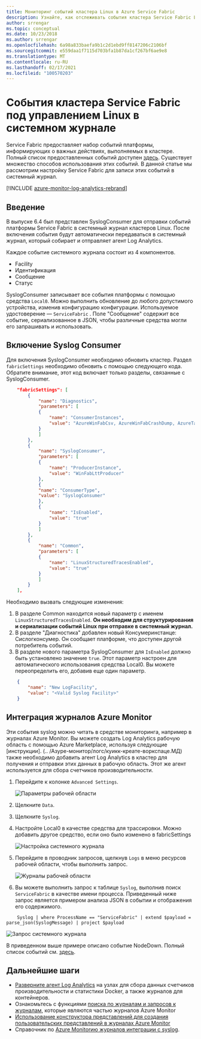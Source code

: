 ```yaml
---
title: Мониторинг событий кластера Linux в Azure Service Fabric
description: Узнайте, как отслеживать события кластера Service Fabric Linux путем записи событий платформы Service Fabric в системный журнал.
author: srrengar
ms.topic: conceptual
ms.date: 10/23/2018
ms.author: srrengar
ms.openlocfilehash: 6a98a833baefa9b1c2d1ebd9ff8147206c2106bf
ms.sourcegitcommit: e559daa1f7115d703bfa1b87da1cf267bf6ae9e8
ms.translationtype: MT
ms.contentlocale: ru-RU
ms.lasthandoff: 02/17/2021
ms.locfileid: "100570203"
---
```

# <a name="service-fabric-linux-cluster-events-in-syslog"></a>События кластера Service Fabric под управлением Linux в системном журнале

Service Fabric предоставляет набор событий платформы, информирующих о важных действиях, выполняемых в кластере. Полный список предоставленных событий доступен [здесь](service-fabric-diagnostics-event-generation-operational.md). Существует множество способов использования этих событий. В данной статье мы рассмотрим настройку Service Fabric для записи этих событий в системный журнал.

[!INCLUDE [azure-monitor-log-analytics-rebrand](../../includes/azure-monitor-log-analytics-rebrand.md)]

## <a name="introduction"></a>Введение

В выпуске 6.4 был представлен SyslogConsumer для отправки событий платформы Service Fabric в системный журнал кластеров Linux. После включения события будут автоматически передаваться в системный журнал, который собирает и отправляет агент Log Analytics.

Каждое событие системного журнала состоит из 4 компонентов.
* Facility
* Идентификация
* Сообщение
* Статус

SyslogConsumer записывает все события платформы с помощью средства `Local0`. Можно выполнить обновление до любого допустимого устройства, изменив конфигурацию конфигурации. Используемое удостоверение — `ServiceFabric` . Поле "Сообщение" содержит все событие, сериализованное в JSON, чтобы различные средства могли его запрашивать и использовать. 

## <a name="enable-syslogconsumer"></a>Включение Syslog Consumer

Для включения SyslogConsumer необходимо обновить кластер. Раздел `fabricSettings` необходимо обновить с помощью следующего кода. Обратите внимание, этот код включает только разделы, связанные с SyslogConsumer.

```json
    "fabricSettings": [
        {
            "name": "Diagnostics",
            "parameters": [
            {
                "name": "ConsumerInstances",
                "value": "AzureWinFabCsv, AzureWinFabCrashDump, AzureTableWinFabEtwQueryable, SyslogConsumer"
            }
            ]
        },
        {
            "name": "SyslogConsumer",
            "parameters": [
            {
                "name": "ProducerInstance",
                "value": "WinFabLttProducer"
            },
            {
            "name": "ConsumerType",
            "value": "SyslogConsumer"
            },
            {
                "name": "IsEnabled",
                "value": "true"
            }
            ]
        },
        {
            "name": "Common",
            "parameters": [
            {
                "name": "LinuxStructuredTracesEnabled",
                "value": "true"
            }
            ]
        }
    ],
```

Необходимо вызвать следующие изменения:
1. В разделе Common находится новый параметр с именем `LinuxStructuredTracesEnabled`. **Он необходим для структурирования и сериализации событий Linux при отправке в системный журнал.**
2. В разделе "Диагностика" добавлен новый Консумеринстанце: Сислогконсумер. Он сообщает платформе, что доступен другой потребитель событий. 
3. В разделе нового параметра SyslogConsumer для `IsEnabled` должно быть установлено значение `true`. Этот параметр настроен для автоматического использования средства Local0. Вы можете переопределить его, добавив еще один параметр.

```json
    {
        "name": "New LogFacility",
        "value": "<Valid Syslog Facility>"
    }
```

## <a name="azure-monitor-logs-integration"></a>Интеграция журналов Azure Monitor
Эти события syslog можно читать в средстве мониторинга, например в журналах Azure Monitor. Вы можете создать Log Analytics рабочую область с помощью Azure Marketplace, используя следующие [инструкции]. (.. /Азуре-монитор/логс/куикк-креате-воркспаце.МД) также необходимо добавить агент Log Analytics в кластер для получения и отправки этих данных в рабочую область. Этот же агент используется для сбора счетчиков производительности. 

1. Перейдите к колонке `Advanced Settings`.

    ![Параметры рабочей области](media/service-fabric-diagnostics-oms-syslog/workspace-settings.png)

2. Щелкните `Data`.
3. Щелкните `Syslog`.
4. Настройте Local0 в качестве средства для трассировки. Можно добавить другое средство, если оно было изменено в fabricSettings

    ![Настройка системного журнала](media/service-fabric-diagnostics-oms-syslog/syslog-configure.png)
5. Перейдите в проводник запросов, щелкнув `Logs` в меню ресурсов рабочей области, чтобы выполнить запрос.

    ![Журналы рабочей области](media/service-fabric-diagnostics-oms-syslog/workspace-logs.png)
6. Вы можете выполнить запрос к таблице `Syslog`, выполнив поиск `ServiceFabric` в качестве имени процесса. Приведенный ниже запрос является примером анализа JSON в событии и отображения его содержимого.

```kusto
    Syslog | where ProcessName == "ServiceFabric" | extend $payload = parse_json(SyslogMessage) | project $payload
```

![Запрос системного журнала](media/service-fabric-diagnostics-oms-syslog/syslog-query.png)

В приведенном выше примере описано событие NodeDown. Полный список событий см. [здесь](service-fabric-diagnostics-event-generation-operational.md).

## <a name="next-steps"></a>Дальнейшие шаги
* [Разверните агент Log Analytics](service-fabric-diagnostics-oms-agent.md) на узлах для сбора данных счетчиков производительности и статистики Docker, а также журналов для контейнеров.
* Ознакомьтесь с функциями [поиска по журналам и запросов к журналам](../azure-monitor/logs/log-query-overview.md), которые являются частью журналов Azure Monitor
* [Использование конструктора представлений для создания пользовательских представлений в журналах Azure Monitor](../azure-monitor/visualize/view-designer.md)
* Справочник по [Azure Monitorию журналов интеграции с syslog](../azure-monitor/agents/data-sources-syslog.md).
